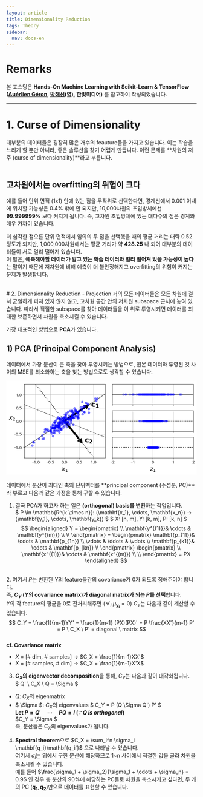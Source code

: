 ```yaml
---
layout: article
title: Dimensionality Reduction
tags: Theory
sidebar:
  nav: docs-en
---
```


# Remarks
본 포스팅은 **Hands-On Machine Learning with Scikit-Learn & TensorFlow ([Auérlien Géron](/images/dt_files/https://github.com/ageron/handson-ml), [박해선(역)](/images/dt_files/https://github.com/rickiepark/handson-ml), 한빛미디어)** 를 참고하여 작성되었습니다.

<!--more-->

---

# 1. Curse of Dimensionality
대부분의 데이터들은 굉장히 많은 개수의 feauture들을 가지고 있습니다. 이는 학습을 느리게 할 뿐만 아니라, 좋은 솔루션을 찾기 어렵게 만듭니다. 이런 문제를 **차원의 저주 (curse of dimensionality)**라고 부릅니다. <br><br>

## 고차원에서는 overfitting의 위험이 크다
예를 들어 단위 면적 (1x1) 안에 있는 점을 무작위로 선택한다면, 경계선에서 0.001 이내에 위치할 가능성은 0.4% 밖에 안 되지만, 10,000차원의 초입방체에선 **99.999999%** 보다 커지게 됩니다. 즉, 고차원 초입방체에 있는 대다수의 점은 경계와 매우 가까이 있습니다. <br>

더 심각한 점으론 단위 면적에서 임의의 두 점을 선택했을 때의 평균 거리는 대략 0.52 정도가 되지만, 1,000,000차원에서는 평균 거리가 약 **428.25** 나 되어 대부분의 데이터들이 서로 멀리 떨어져 있습니다. <br>
이 말은, **예측해야할 데이터가 알고 있는 학습 데이터와 멀리 떨어져 있을 가능성이 높다**는 말이기 때문에 저차원에 비해 예측이 더 불안정해지고 overfitting의 위험이 커지는 문제가 발생합니다.


<br>
# 2. Dimensionality Reduction - Projection
거의 모든 데이터들은 모든 차원에 걸쳐 균일하게 퍼져 있지 않지 않고, 고차원 공간 안의 저차원 subspace 근처에 놓여 있습니다. 따라서 적절한 subspace를 찾아 데이터들을 이 위로 투영시키면 데이터를 최대한 보존하면서 차원을 축소시킬 수 있습니다. <br>

가장 대표적인 방법으로 **PCA**가 있습니다.

## 1) PCA (Principal Component Analysis)
데이터에서 가장 분산이 큰 축을 찾아 투영시키는 방법으로, 원본 데이터와 투영된 것 사이의 MSE를 최소화하는 축을 찾는 방법으로도 생각할 수 있습니다.

![png](/images/dim_red_files/pca_1.png)

데이터에서 분산이 최대인 축의 단위벡터를 **principal component (주성분, PC)**라 부르고 다음과 같은 과정을 통해 구할 수 있습니다. <br>

1. 결국 PCA가 하고자 하는 일은 **(orthogonal) basis를 변환**하는 작업입니다. <br>
$ P \in \mathbb{R^{k \times n}}: (\mathbf{x_1}, \cdots, \mathbf{x_n}) → (\mathbf{y_1}, \cdots, \mathbf{y_k}) $
$ X: [n, m], Y: [k, m], P: [k, n] $
$$
\begin{aligned}
Y =
\begin{pmatrix}
\\
\mathbf{y^{(1)}}& \cdots & \mathbf{y^{(m)}} \\
\\
\end{pmatrix} =
\begin{pmatrix}
\mathbf{p_{11}}& \cdots & \mathbf{p_{1n}} \\
\vdots & \ddots & \vdots \\
\mathbf{p_{k1}}& \cdots & \mathbf{p_{kn}} \\
\end{pmatrix}
\begin{pmatrix}
\\
\mathbf{x^{(1)}}& \cdots & \mathbf{x^{(m)}} \\
\\
\end{pmatrix}
= PX
\end{aligned}
$$

<br>2. 여기서 $P$는 변환된 $Y$의 feature들간의 covariance가 0가 되도록 정해주어야 합니다. <br>
즉, **$C_Y$ ($Y$의 covariance matrix)가 diagonal matrix가 되는 $P$를 선택**합니다. <br>
$Y$의 각 feature의 평균을 0로 전처리해주면 ($\forall_i \ \mu_{\mathbf{y_i}} = 0$) $C_Y$는 다음과 같이 계산할 수 있습니다.
$$
C_Y = \frac{1}{m-1}YY' = \frac{1}{m-1} (PX)(PX)' = P \frac{XX'}{m-1} P' = P \ C_X \ P' = diagonal \ matrix
$$
<br>
**cf. Covariance matrix** <br>
- $X$ = [# dim, # samples] → $C_X = \frac{1}{m-1}XX'$ <br>
- $X$ = [# samples, # dim] → $C_X = \frac{1}{m-1}X'X$

3. **$C_X$의 eigenvector decomposition**을 통해, $C_Y$는 다음과 같이 대각화됩니다. <br>
$ Q' \ C_X \ Q = \Sigma $
- $Q$: $C_X$의 eigenmatrix
- $ \Sigma $: $C_X$의 eigenvalues
$ C_Y = P (Q \Sigma Q') P' $ <br>
**Let $P = Q' \quad \cdots \quad PQ = I \ (\because \ Q \ is \ orthogonal)$** <br>
$C_Y = \Sigma $ <br>
즉, 분산들은 $C_X$의 eigenvalues가 됩니다.

4. **Spectral theorem**으로 $C_X = \sum_i^n \sigma_i \mathbf{q_i}\mathbf{q_i'}$ 으로 나타날 수 있습니다. <br>
여기서 $\sigma_i$는 위에서 구한 분산에 해당하므로 1~n 사이에서 적절한 값을 골라 차원을 축소시킬 수 있습니다. <br>
예를 들어 $\frac{\sigma_1 + \sigma_2}{\sigma_1 + \cdots + \sigma_n} = 0.9$ 인 경우 총 분산의 90%에 해당하는 PC들로 차원을 축소시키고 싶다면, 두 개의 PC ($\mathbf{q_1}, \mathbf{q_2}$)만으로 데이터를 표현할 수 있습니다.
